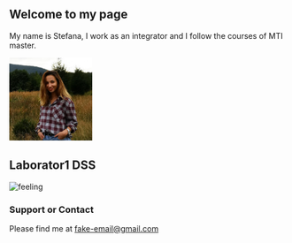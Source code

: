 ## Welcome to my page

My name is Stefana, I work as an integrator and I follow the courses of MTI master.

<img src="images/stef.png" alt="hi" width=150 height=150 class="inline"/>

## Laborator1 DSS

![feeling](https://media.giphy.com/media/kFteMU5oDo1Bm/giphy.gif)

### Support or Contact

Please find me at [fake-email@gmail.com](mailto:fake-email@gmail.com)
